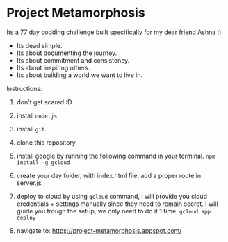 # Project Metamorphosis

Its a 77 day codding challenge built specifically for my dear friend Ashna :)

- Its dead simple.
- Its about documenting the journey.
- Its about commitment and consistency.
- Its about inspiring others.
- Its about building a world we want to live in.

Instructions:

1. don't get scared :D
2. install `node.js`
3. install `git`.
4. clone this repository
4. install google by running the following command in your terminal.
    `npm install -g gcloud`

5. create your day folder, with index.html file, add a proper route in server.js.

6. deploy to cloud by using `gcloud` command, i will provide you cloud credentials + settings manually since they need to remain secret.  I will guide you trough the setup, we only need to do it 1 time.
  `gcloud app deploy`
7. navigate to: https://project-metamorphosis.appspot.com/
